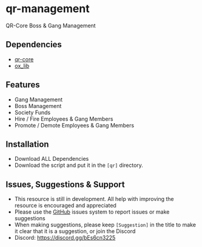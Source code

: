 # qr-management
QR-Core Boss & Gang Management

## Dependencies
- [qr-core](https://github.com/QRCore-RedM-Re/qr-core)
- [ox_lib](https://github.com/overextended/ox_lib)

## Features
- Gang Management
- Boss Management
- Society Funds
- Hire / Fire Employees & Gang Members
- Promote / Demote Employees & Gang Members

## Installation
- Download ALL Dependencies
- Download the script and put it in the `[qr]` directory.

## Issues, Suggestions & Support
* This resource is still in development. All help with improving the resource is encouraged and appreciated
* Please use the [GitHub](https://github.com/QRCore-RedM-Re) issues system to report issues or make suggestions
* When making suggestions, please keep `[Suggestion]` in the title to make it clear that it is a suggestion, or join the Discord
* Discord: https://discord.gg/bEs6cn3225
